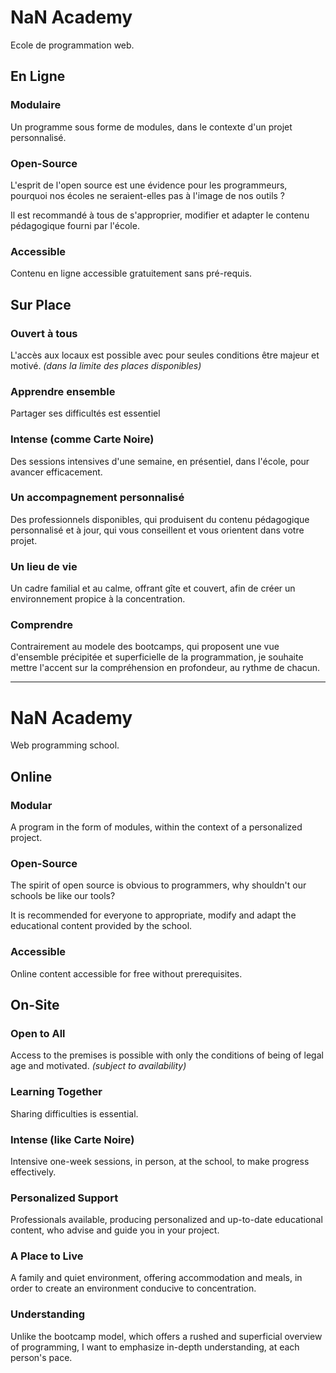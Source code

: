 # NaN Academy

Ecole de programmation web.

## En Ligne
### Modulaire
Un programme sous forme de modules, dans le contexte d'un projet personnalisé.

### Open-Source
L'esprit de l'open source est une évidence pour les programmeurs,
pourquoi nos écoles ne seraient-elles pas à l'image de nos outils ?

Il est recommandé à tous de s'approprier, modifier et adapter le contenu pédagogique fourni par l'école.

### Accessible
Contenu en ligne accessible gratuitement sans pré-requis.

## Sur Place
### Ouvert à tous
L'accès aux locaux est possible avec pour seules conditions être majeur et motivé.
*(dans la limite des places disponibles)*

### Apprendre ensemble
Partager ses difficultés est essentiel

### Intense (comme Carte Noire)
Des sessions intensives d'une semaine, en présentiel, dans l'école, pour avancer efficacement.

### Un accompagnement personnalisé
Des professionnels disponibles, qui produisent du contenu pédagogique personnalisé et à jour, qui vous conseillent et vous orientent dans votre projet.


### Un lieu de vie
Un cadre familial et au calme, offrant gîte et couvert, afin de créer un environnement propice à la concentration.


### Comprendre
Contrairement au modele des bootcamps, qui proposent une vue d'ensemble précipitée et superficielle de la programmation, je souhaite mettre l'accent sur la compréhension en profondeur, au rythme de chacun.


------------------------------------


# NaN Academy

Web programming school.

## Online
### Modular
A program in the form of modules, within the context of a personalized project.

### Open-Source
The spirit of open source is obvious to programmers, why shouldn't our schools be like our tools?

It is recommended for everyone to appropriate, modify and adapt the educational content provided by the school.

### Accessible
Online content accessible for free without prerequisites.

## On-Site
### Open to All
Access to the premises is possible with only the conditions of being of legal age and motivated. 
*(subject to availability)*

### Learning Together
Sharing difficulties is essential.

### Intense (like Carte Noire)
Intensive one-week sessions, in person, at the school, to make progress effectively.

### Personalized Support
Professionals available, producing personalized and up-to-date educational content, who advise and guide you in your project.

### A Place to Live
A family and quiet environment, offering accommodation and meals, in order to create an environment conducive to concentration.

### Understanding
Unlike the bootcamp model, which offers a rushed and superficial overview of programming, I want to emphasize in-depth understanding, at each person's pace.
